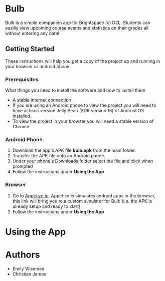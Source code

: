 # Bulb
Bulb is a simple companion app for Brightspace (c) D2L. Students can easiliy view upcoming course events and statistics on their grades all without entering any data! 

## Getting Started
These instructions will help you get a copy of the project up and running in your browser or android phone.

### Prerequisites
What things you need to install the software and how to install them

* A stable internet connection
* If you are using an Android phone to view the project you will need to have at least version Jelly Bean (SDK version 16) of Android OS installed.
* To view the project in your browser you will need a stable version of Chrome

### Android Phone
1. Download the app's APK file __**bulb.apk**__ from the main folder. 
2. Transfer the APK file onto an Android phone.
3. Under your phone's Downloads folder select the file and click when prompted
4. Follow the instructions under __**Using the App**__

### Browser
1. Go to [Appetize.io](https://appetize.io/embed/wttkyjxwuvk1x6rmeua3v94kt4?device=pixel4&scale=100&orientation=portrait&osVersion=10.0&deviceColor=white). Appetize.io simulates android apps in the browser, this link will bring you to a custom simulator for Bulb (i.e. the APK is already setup and ready to start)
2. Follow the instructions under __**Using the App**__

# Using the App

# Authors
* Emily Wiseman
* Christian James

